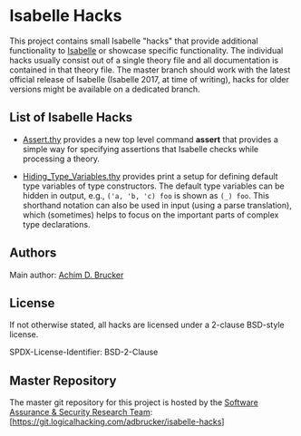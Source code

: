 # Isabelle Hacks

This project contains small Isabelle "hacks" that provide additional 
functionality to [Isabelle](https://isabelle.in.tum.de) or showcase
specific functionality. The individual hacks usually consist out of 
a single theory file and all documentation is contained in that 
theory file. The master branch should work with the latest official 
release of Isabelle (Isabelle 2017, at time of writing), hacks for 
older versions might be available on a dedicated branch.

## List of Isabelle Hacks

* [Assert.thy](Assert.thy) provides a new top level command **assert**
  that provides a simple way for specifying assertions that Isabelle
  checks while processing a theory.

* [Hiding_Type_Variables.thy](Hiding_Type_Variables.thy) provides
  print a setup for defining default type variables of type
  constructors. The default type variables can be hidden in output,
  e.g., `('a, 'b, 'c) foo` is shown as `(_) foo`. This shorthand
  notation can also be used in input (using a parse translation),
  which (sometimes) helps to focus on the important parts of complex
  type declarations.

## Authors

Main author: [Achim D. Brucker](http://www.brucker.ch/)

## License
If not otherwise stated, all hacks are licensed under a 2-clause 
BSD-style license.

SPDX-License-Identifier: BSD-2-Clause

## Master Repository

The master git repository for this project is hosted by the [Software
Assurance & Security Research Team](https://logicalhacking.com):
[https://git.logicalhacking.com/adbrucker/isabelle-hacks]
